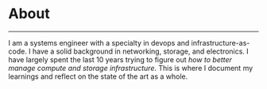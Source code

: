# About

---

I am a systems engineer with a specialty in devops and infrastructure-as-code.  I have a solid background in networking, storage, and electronics.  I have largely spent the last 10 years trying to figure out _how to better manage compute and storage infrastructure_.  This is where I document my learnings and reflect on the state of the art as a whole.
